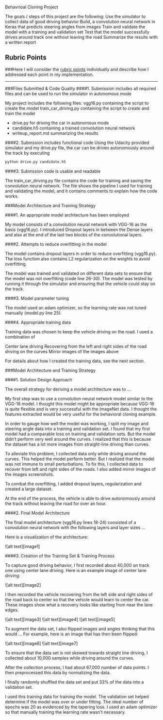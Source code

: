 Behavrioal Cloning Project

The goals / steps of this project are the following:
Use the simulator to collect data of good driving behavior
Build, a convolution neural network in Keras that predicts steering angles from images
Train and validate the model with a training and validation set
Test that the model successfully drives around track one without leaving the road
Summarize the results with a written report


## Rubric Points
###Here I will consider the [rubric points](https://review.udacity.com/#!/rubrics/432/view) individually and describe how I addressed each point in my implementation.  

---
###Files Submitted & Code Quality
####1. Submission includes all required files and can be used to run the simulator in autonomous mode

My project includes the following files:
vgg16.py containing the script to create the model
train_car_driving.py containing the script to create and train the model
* drive.py for driving the car in autonomous mode
* candidate.h5 containing a trained convolution neural network 
* writeup_report.md summarizing the results

####2. Submssion includes functional code
Using the Udacity provided simulator and my drive.py file, the car can be driven autonomously around the track by executing 
```sh
python drive.py candidate.h5
```

####3. Submssion code is usable and readable

The train_car_driving.py file contains the code for training and saving the convolution neural network. The file shows the pipeline I used for training and validating the model, and it contains comments to explain how the code works.

###Model Architecture and Training Strategy

####1. An appropriate model architecture has been employed

My model consists of a convolution neural network with VGG-16 as the basis (vgg16.py). I introduced Dropout layers in between the Dense layers and also at the end of the last two blocks of the convolutional layers.


####2. Attempts to reduce overfitting in the model

The model contains dropout layers in order to reduce overfitting (vgg16.py). The loss function also contains L2 regularization on the weights to avoid overfitting.

The model was trained and validated on different data sets to ensure that the model was not overfitting (code line 26-30). The model was tested by running it through the simulator and ensuring that the vehicle could stay on the track.

####3. Model parameter tuning

The model used an adam optimizer, so the learning rate was not tuned manually (model.py line 25).

####4. Appropriate training data

Training data was chosen to keep the vehicle driving on the road. I used a combination of 

Center lane driving
Recovering from the left and right sides of the road
driving on the curves
Mirror images of the images above

For details about how I created the training data, see the next section. 

###Model Architecture and Training Strategy

####1. Solution Design Approach

The overall strategy for deriving a model architecture was to ...

My first step was to use a convolution neural network model similar to the VGG-16 model. I thought this model might be appropriate because VGG-16 is quite flexible and is very successful with the ImageNet data. I thought the features extracted would be very useful for the behavioral cloning example.

In order to gauge how well the model was working, I split my image and steering angle data into a training and validation set. I found that my first model had a comparable loss on training and validation sets. But the model didn’t perform very well around the curves. I realized that this is because the dataset has a lot more images from straight-line driving than curves.

To alleviate this problem, I collected data only while driving around the curves. This helped the model perform better. But I realized that the model was not immune to small perturbations. To fix this, I collected data to recover from left and right sides of the roads. I also added mirror images of the images screenshots.

To combat the overfitting, I added dropout layers, regularization and created a large dataset.


At the end of the process, the vehicle is able to drive autonomously around the track without leaving the road for over an hour.

####2. Final Model Architecture

The final model architecture (vgg16.py lines 18-24) consisted of a convolution neural network with the following layers and layer sizes ...

Here is a visualization of the architecture:


![alt text][image1]

####3. Creation of the Training Set & Training Process

To capture good driving behavior, I first recorded about 40,000 on track one using center lane driving. Here is an example image of center lane driving:

![alt text][image2]

I then recorded the vehicle recovering from the left side and right sides of the road back to center so that the vehicle would learn to center the car. These images show what a recovery looks like starting from near the lane edges.

![alt text][image3]
![alt text][image4]
![alt text][image5]

To augment the data set, I also flipped images and angles thinking that this would ... For example, here is an image that has then been flipped:

![alt text][image6]
![alt text][image7]

To ensure that the data set is not skewed towards straight line driving, I collected about 10,000 samples while driving around the curves.

After the collection process, I had about 67,000 number of data points. I then preprocessed this data by normalizing the data.

I finally randomly shuffled the data set and put 33% of the data into a validation set. 

I used this training data for training the model. The validation set helped determine if the model was over or under fitting. The ideal number of epochs was 20 as evidenced by the tapering loss. I used an adam optimizer so that manually training the learning rate wasn't necessary.
